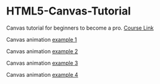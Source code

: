 # HTML5-Canvas-Tutorial
Canvas tutorial for beginners to become a pro.
[Course Link](https://www.youtube.com/watch?v=EO6OkltgudE)

Canvas animation [example 1](https://inhandui.github.io/HTML5-Canvas-Tutorial/Ep1/canvas-resize/index.html)

Canvas animation [example 2](https://inhandui.github.io/HTML5-Canvas-Tutorial/Ep2/index.html)

Canvas animation [example 3](https://inhandui.github.io/HTML5-Canvas-Tutorial/Ep3/index.html)

Canvas animation [example 4](https://inhandui.github.io/HTML5-Canvas-Tutorial/Ep4/index.html)
